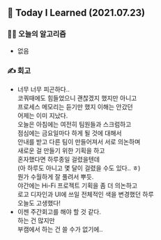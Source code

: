 ## 🚀 Today I Learned (2021.07.23)

### **👨‍💻 오늘의 알고리즘**

-   없음

### **✍️ 회고**

-   너무 너무 피곤하다..  
    코쿼때에도 힘들었으니 괜찮겠지 했지만 아니고  
    프로세스 메모리는 듣기만 했지 이해는 안갔던  
    어제는 이미 지났다.  
    오늘은 아침에는 여전히 팀원들과 스크럼하고  
    점심에는 금요일마다 하게 될 것에 대해서  
    안내를 받고 다른 팀이 만들어져서 서로 의논하며  
    새로운 걸 만들기 위한 기획을 하고  
    혼자했다면 하루종일 걸렸을텐데  
    (아 하루도 아니고 몇 달이 걸렸을 수도 있다.. ㅎ)  
    뭔가 수월하게 잘 풀려서 뿌듯.  
    야간에는 Hi-Fi 프로젝트 기획을 좀 더 의논하고  
    로고 디자인과 UI에 쓰일 전체적인 색을 변경했던 하루  
    오늘도 고생했다!
-   이젠 주간회고를 해야 할 것 같다.  
    하는 건 많지만  
    부캠에서 하는 건 쓸 수가 없기에..
